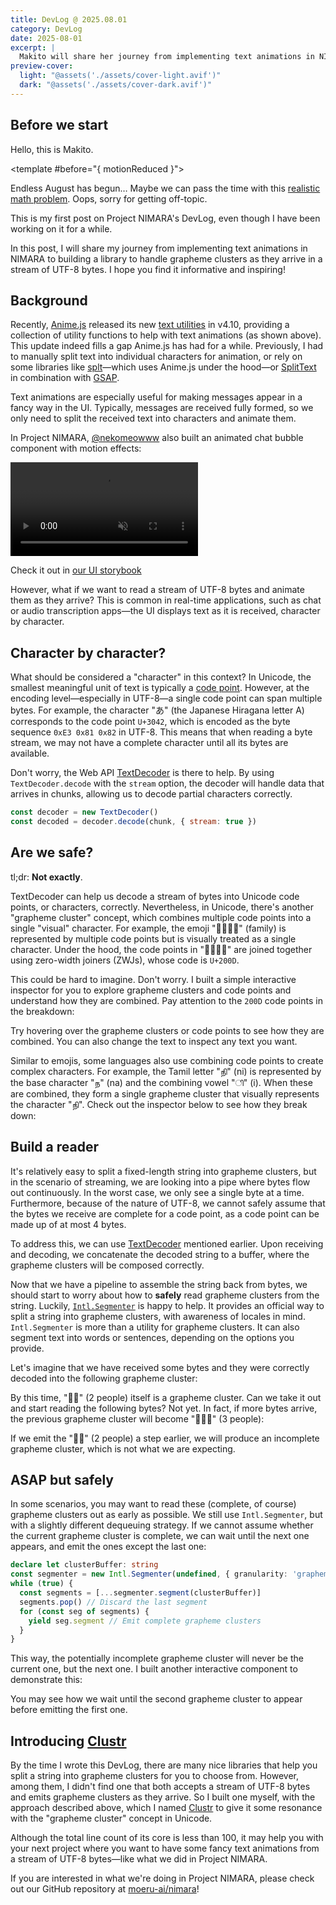 ```yaml
---
title: DevLog @ 2025.08.01
category: DevLog
date: 2025-08-01
excerpt: |
  Makito will share her journey from implementing text animations in NIMARA to building a library to handle grapheme clusters as they arrive in a stream of UTF-8 bytes.<br /> We hope you find it informative and inspiring!
preview-cover:
  light: "@assets('./assets/cover-light.avif')"
  dark: "@assets('./assets/cover-dark.avif')"
---
```


<script setup>
import CharacterMatcher from './CharacterMatcher.vue'
import GraphemeClusterAssembler from './GraphemeClusterAssembler.vue'
import GraphemeClusterInspector from './GraphemeClusterInspector.vue'
import RollingText from './RollingText.vue'
</script>

## Before we start

<RollingText text-2xl>
Hello, this is Makito.

<template #before="{ motionReduced }">
<div text-sm>
<template v-if="!motionReduced">

> The animation below can be turned off with the "Reduce Motion" toggle in the top-right corner.

</template>
<template v-else>

> **The animation below has been turned off** <br />
> You can turn it on with the "Reduce Motion" toggle in the top-right corner.

</template>
</div>
</template>
</RollingText>

Endless August has begun… Maybe we can pass the time with this [realistic math problem](https://oeis.org/A180632/a180632.pdf). Oops, sorry for getting off-topic.

This is my first post on Project NIMARA's DevLog, even though I have been working on it for a while.

In this post, I will share my journey from implementing text animations in NIMARA to building a library to handle grapheme clusters as they arrive in a stream of UTF-8 bytes. I hope you find it informative and inspiring!

## Background

Recently, [Anime.js](https://animejs.com/) released its new [text utilities](https://animejs.com/documentation/text) in v4.10, providing a collection of utility functions to help with text animations (as shown above). This update indeed fills a gap Anime.js has had for a while. Previously, I had to manually split text into individual characters for animation, or rely on some libraries like [splt](https://www.spltjs.com/)—which uses Anime.js under the hood—or [SplitText](https://gsap.com/docs/v3/Plugins/SplitText/) in combination with [GSAP](https://gsap.com/).

Text animations are especially useful for making messages appear in a fancy way in the UI. Typically, messages are received fully formed, so we only need to split the received text into characters and animate them.

In Project NIMARA, [@nekomeowww](https://github.com/nekomeowww) also built an animated chat bubble component with motion effects:

<video controls muted autoplay loop max-w="500px" w-full mx-auto>
  <source src="./assets/animated-chat-bubble.mp4">
</video>

<div text-sm text-center>

Check it out in [our UI storybook](https://nimara.moeru.ai/ui/#/story/src-components-gadgets-chatbubbleminimalism-story-vue?variantId=chat)

</div>

However, what if we want to read a stream of UTF-8 bytes and animate them as they arrive? This is common in real-time applications, such as chat or audio transcription apps—the UI displays text as it is received, character by character.

## Character by character?

What should be considered a "character" in this context? In Unicode, the smallest meaningful unit of text is typically a [code point](https://www.unicode.org/versions/Unicode14.0.0/ch02.pdf#G25564). However, at the encoding level—especially in UTF-8—a single code point can span multiple bytes. For example, the character "あ" (the Japanese Hiragana letter A) corresponds to the code point `U+3042`, which is encoded as the byte sequence `0xE3 0x81 0x82` in UTF-8. This means that when reading a byte stream, we may not have a complete character until all its bytes are available.

Don't worry, the Web API [TextDecoder](https://developer.mozilla.org/en-US/docs/Web/API/TextDecoder) is there to help. By using `TextDecoder.decode` with the `stream` option, the decoder will handle data that arrives in chunks, allowing us to decode partial characters correctly.

```javascript
const decoder = new TextDecoder()
const decoded = decoder.decode(chunk, { stream: true })
```

## Are we safe?

tl;dr: **Not exactly**.

TextDecoder can help us decode a stream of bytes into Unicode code points, or characters, correctly. Nevertheless, in Unicode, there's another "grapheme cluster" concept, which combines multiple code points into a single "visual" character. For example, the emoji "👩‍👩‍👧‍👦" (family) is represented by multiple code points but is visually treated as a single character. Under the hood, the code points in "👩‍👩‍👧‍👦" are joined together using zero-width joiners (ZWJs), whose code is `U+200D`.

This could be hard to imagine. Don't worry. I built a simple interactive inspector for you to explore grapheme clusters and code points and understand how they are combined. Pay attention to the `200D` code points in the breakdown:

<GraphemeClusterInspector initText="👩‍👩‍👧‍👦🏄‍♀️🤼‍♂️🙋‍♀️" />

<div text-sm text-center>

Try hovering over the grapheme clusters or code points to see how they are combined. You can also change the text to inspect any text you want.

</div>

Similar to emojis, some languages also use combining code points to create complex characters. For example, the Tamil letter "நி" (ni) is represented by the base character "ந" (na) and the combining vowel "ி" (i). When these are combined, they form a single grapheme cluster that visually represents the character "நி". Check out the inspector below to see how they break down:

<GraphemeClusterInspector initText="நிกำषिक्षि" /> <!-- cSpell:disable-line -->

## Build a reader

It's relatively easy to split a fixed-length string into grapheme clusters, but in the scenario of streaming, we are looking into a pipe where bytes flow out continuously. In the worst case, we only see a single byte at a time. Furthermore, because of the nature of UTF-8, we cannot safely assume that the bytes we receive are complete for a code point, as a code point can be made up of at most 4 bytes.

To address this, we can use [TextDecoder](https://developer.mozilla.org/en-US/docs/Web/API/TextDecoder) mentioned earlier. Upon receiving and decoding, we concatenate the decoded string to a buffer, where the grapheme clusters will be composed correctly.

Now that we have a pipeline to assemble the string back from bytes, we should start to worry about how to <b title="Because safety first" underline="~ dotted" cursor-help>safely</b> read grapheme clusters from the string. Luckily, [`Intl.Segmenter`](https://developer.mozilla.org/en-US/docs/Web/JavaScript/Reference/Global_Objects/Intl/Segmenter) is happy to help. It provides an official way to split a string into grapheme clusters, with awareness of locales in mind. `Intl.Segmenter` is more than a utility for grapheme clusters. It can also segment text into words or sentences, depending on the options you provide.

Let's imagine that we have received some bytes and they were correctly decoded into the following grapheme cluster:

<div flex="~ row items-center justify-center gap-1" overflow="x-scroll">
<GraphemeClusterAssembler :characters="[...'👩‍👧']" />
</div>

By this time, "👩‍👧" (2 people) itself is a grapheme cluster. Can we take it out and start reading the following bytes? Not yet. In fact, if more bytes arrive, the previous grapheme cluster will become "👩‍👧‍👦" (3 people):

<div flex="~ row items-center justify-center gap-1" overflow="x-scroll">
<GraphemeClusterAssembler :characters="['👩‍👧', '‍', '👦']" />
</div>

If we emit the "👩‍👧" (2 people) a step earlier, we will produce an incomplete grapheme cluster, which is not what we are expecting.

## ASAP but safely

In some scenarios, you may want to read these (complete, of course) grapheme clusters out as early as possible. We still use `Intl.Segmenter`, but with a slightly different dequeuing strategy. If we cannot assume whether the current grapheme cluster is complete, we can wait until the next one appears, and emit the ones except the last one:

```ts
declare let clusterBuffer: string
const segmenter = new Intl.Segmenter(undefined, { granularity: 'grapheme' })
while (true) {
  const segments = [...segmenter.segment(clusterBuffer)]
  segments.pop() // Discard the last segment
  for (const seg of segments) {
    yield seg.segment // Emit complete grapheme clusters
  }
}
```

This way, the potentially incomplete grapheme cluster will never be the current one, but the next one. I built another interactive component to demonstrate this:

<CharacterMatcher />

<div text-sm text-center>

You may see how we wait until the second grapheme cluster to appear before emitting the first one.

</div>

## Introducing [Clustr](https://github.com/sumimakito/clustr)

By the time I wrote this DevLog, there are many nice libraries that help you split a string into grapheme clusters for you to choose from. However, among them, I didn't find one that both accepts a stream of UTF-8 bytes and emits grapheme clusters as they arrive. So I built one myself, with the approach described above, which I named [Clustr](https://github.com/sumimakito/clustr) to give it some resonance with the "grapheme cluster" concept in Unicode.

Although the total line count of its core is less than 100, it may help you with your next project where you want to have some fancy text animations from a stream of UTF-8 bytes—like what we did in Project NIMARA.

If you are interested in what we're doing in Project NIMARA, please check out our GitHub repository at [moeru-ai/nimara](https://github.com/moeru-ai/nimara)!
